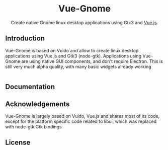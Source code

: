 <p align="center">
  <img src="" alt style="max-width:100%;">
</p>

<h1 align="center">Vue-Gnome</h1>

<p align="center">Create native Gnome linux desktop applications using Gtk3 and <a href="https://vuejs.org/">Vue.js</a>.</p>

<p align="center">
  <!--
  <a href=""><img src="" alt="NPM module"></a>
  <a href=""><img src="" alt="MIT License"></a>
  -->
</p>

## Introduction

Vue-Gnome is based on Vuido and allow to create linux desktop applications using Vue.js and Gtk3 (node-gtk). Applications using Vue-Gnome are using native GUI components, and don't require Electron. This is still very much alpha quality, with many basic widgets already working

<p align="center">
  <img src="https://raw.githubusercontent.com/mimecorg/vuido/master/docs/.gitbook/assets/vuido-demo.png" alt style="max-width:100%;">
</p>

## Documentation
## Acknowledgements

Vue-Gnome is largely based on Vuido, Vue.js and shares most of its code, except for the platform specific code related to libui, which was replaced with node-gtk Gtk bindings

## License
